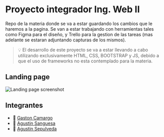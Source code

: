 # Proyecto integrador Ing. Web II

Repo de la materia donde se va a estar guardando los cambios que le haremos a la pagina. Se van a estar trabajando con herramientas tales como Figma para el diseño, y Trello para la gestion de las tareas (mas adelante se estaran adjuntando capturas de los mismos).

> :bulb: El desarrollo de este proyecto se va a estar llevando a cabo utilizando exclusivamente HTML, CSS, BOOTSTRAP y JS, debido a que el uso de frameworks no esta contemplado para la materia.

## Landing page

![Landing page screenshot](https://i.imgur.com/th5ZlPb.jpeg)

## Integrantes

- :bust_in_silhouette: [Gaston Camargo](https://github.com/sharkymid)
- :bust_in_silhouette: [Agustin Sanguesa](https://github.com/agussanguesa32)
- :bust_in_silhouette: [Agustin Sepulveda](https://github.com/AguuSz)

